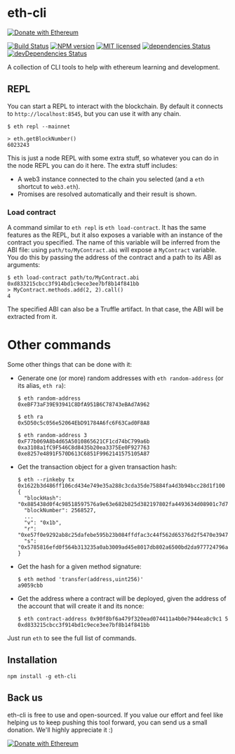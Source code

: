 # eth-cli

[![Donate with Ethereum](https://en.cryptobadges.io/badge/micro/0xe8cdf02efd8ab0a490d7b2cb13553389c9bc932e)](https://en.cryptobadges.io/donate/0xe8cdf02efd8ab0a490d7b2cb13553389c9bc932e)

[![Build Status](https://travis-ci.org/protofire/eth-cli.svg?branch=master)](https://travis-ci.org/protofire/eth-cli)
[![NPM version](https://badge.fury.io/js/eth-cli.svg)](https://npmjs.org/package/eth-cli)
[![MIT licensed](https://img.shields.io/badge/license-MIT-blue.svg)](https://raw.githubusercontent.com/protofire/eth-cli/master/LICENSE)
[![dependencies Status](https://david-dm.org/protofire/eth-cli/status.svg)](https://david-dm.org/protofire/eth-cli)
[![devDependencies Status](https://david-dm.org/protofire/eth-cli/dev-status.svg)](https://david-dm.org/protofire/eth-cli?type=dev)

A collection of CLI tools to help with ethereum learning and development.

## REPL

You can start a REPL to interact with the blockchain. By default it connects to
`http://localhost:8545`, but you can use it with any chain.

```
$ eth repl --mainnet

> eth.getBlockNumber()
6023243
```

This is just a node REPL with some extra stuff, so whatever you can do in the
node REPL you can do it here. The extra stuff includes:

- A web3 instance connected to the chain you selected (and a `eth` shortcut to
  `web3.eth`).
- Promises are resolved automatically and their result is shown.

### Load contract

A command similar to `eth repl` is `eth load-contract`. It has the same features
as the REPL, but it also exposes a variable with an instance of the
contract you specified. The name of this variable will be inferred from the ABI file: using
`path/to/MyContract.abi` will expose a `MyContract` variable.
You do this by passing the address of the contract and a path to its ABI as arguments:

```
$ eth load-contract path/to/MyContract.abi 0xd833215cbcc3f914bd1c9ece3ee7bf8b14f841bb
> MyContract.methods.add(2, 2).call()
4
```

The specified ABI can also be a Truffle artifact. In that case, the ABI will be
extracted from it.

# Other commands

Some other things that can be done with it:

- Generate one (or more) random addresses with `eth random-address` (or its
  alias, `eth ra`):

  ```
  $ eth random-address
  0xeBF73aF39E93941C8DfA951B6C78743eBAd7A962

  $ eth ra
  0x5D50c5c056e52064EbD91784A6fc6F63Cad0F8A8

  $ eth random-address 3
  0xF77b069A8b4d65A5010865621CF1cd74bC799a6b
  0xa3108a1fC9F546C8d8435b20ea3375Ee0F927763
  0xe8257e4891F570D613C6851F9962141575105A87
  ```

- Get the transaction object for a given transaction hash:

  ```
  $ eth --rinkeby tx 0x1622b3d486ff106cd434e749e35a288c3cda35de75884fa4d3b94bcc28d1f100
  {
    "blockHash": "0x885438d0f4c98518597576a9e63e682b825d382197802fa4493634d08901c7d7",
    "blockNumber": 2568527,
    ...
    "v": "0x1b",
    "r": "0xe57f0e9292ab8c25dafebe595b23b084ffdfac3c44f562d65376d2f5470e3947",
    "s": "0x5785816efd0f564b313235a0ab3009ad45e8017db802a6500bd2da977724796a"
  }
  ```

- Get the hash for a given method signature:

  ```
  $ eth method 'transfer(address,uint256)'
  a9059cbb
  ```

- Get the address where a contract will be deployed, given the address of the
  account that will create it and its nonce:

  ```
  $ eth contract-address 0x90f8bf6a479f320ead074411a4b0e7944ea8c9c1 5
  0xd833215cbcc3f914bd1c9ece3ee7bf8b14f841bb
  ```

Just run `eth` to see the full list of commands.

## Installation

`npm install -g eth-cli`

## Back us

eth-cli is free to use and open-sourced. If you value our effort and feel like helping us to keep pushing this tool forward, you can send us a small donation. We'll highly appreciate it :)

[![Donate with Ethereum](https://en.cryptobadges.io/badge/micro/0xe8cdf02efd8ab0a490d7b2cb13553389c9bc932e)](https://en.cryptobadges.io/donate/0xe8cdf02efd8ab0a490d7b2cb13553389c9bc932e)
